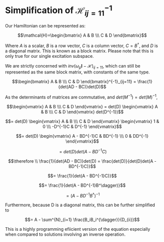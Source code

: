 # Simplification of $\mathcal{H}^{-1}_{ij=11}$

Our Hamiltonian can be represented as:

$$\mathcal{H}=\begin{bmatrix} A & B \\\ C & D \end{bmatrix}$$

Where $A$ is a scalar, $B$ is a row vector, $C$ is a column vector, $C = B^{\dagger}$, and $D$ is a diagonal matrix. This is known as a block matrix. Please note that this is only true for our single excitation subspace.

We are strictly concerned with $inv(\omega_p\mathbf{I} - \mathcal{H})_{ij=11}$, which can still be represented as the same block matrix, with constants of the same type.

$$\begin{bmatrix} A & B \\\ C & D \end{bmatrix}^{-1}_{ij=11} = \frac{1}{det(AD - BC)}det(D)$$

As the determinants of matrices are commutative, and $det(M^{-1}) = det(M)^{-1}$,

$$\begin{vmatrix} A & B \\\ C & D \end{vmatrix} = det(D) \begin{vmatrix} A & B \\\ C & D \end{vmatrix} det(D^{-1})$$

$$= det(D) \begin{vmatrix} A & B \\\ C & D \end{vmatrix} \begin{vmatrix} 1 & 0 \\\ -D^{-1}C & D^{-1} \end{vmatrix}$$

$$= det(D) \begin{vmatrix} A - BD^{-1}C & BD^{-1} \\\ 0 & DD^{-1} \end{vmatrix}$$

$$= det(D)det(A - BD^{-1}C)$$

$$\therefore \\ \frac{1}{det(AD - BC)}det(D) = \frac{det(D)}{det(D)det(A - BD^{-1}C)}$$

$$= \frac{1}{det(A - BD^{-1}C)}$$

$$= \frac{1}{det(A - BD^{-1}B^\dagger)}$$

$$= (A - BD^{-1}B^\dagger)^{-1}$$

Furthermore, because D is a diagonal matrix, this can be further simplified to

```math
= A - \sum^{N}_{i=1} \frac{B_iB_i^{\dagger}}{D_{ii}}
```

This is a highly programming efiicient version of the equation especially when compared to solutions involving an inverse operation.
